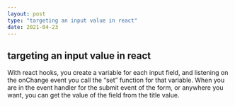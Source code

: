 ```yaml
---
layout: post
type: "targeting an input value in react"
date: 2021-04-23
---
```

## targeting an input value in react
With react hooks, you create a variable for each input field, and listening on the onChange event you call the “set” function for that variable. When you are in the event handler for the submit event of the form, or anywhere you want, you can get the value of the field from the title value.
